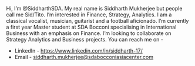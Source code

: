 Hi, I’m @SiddharthSDA. My real name is Siddharth Mukherjee but people call me Sid/Tito. 
I’m interested in Finance, Strategy, Analytics. I am a classical vocalist, musician, guitarist and a football aficionado. 
I’m currently a first year Master student at SDA Bocconi specialising in International Business with an emphasis on Finance. 
I’m looking to collaborate on Strategy Analytics and Business projects. 
You can reach me on - 

 - LinkedIn - https://www.linkedin.com/in/siddharth-17/
 - Email - siddharth.mukherjee@sdabocconiasiacenter.com
